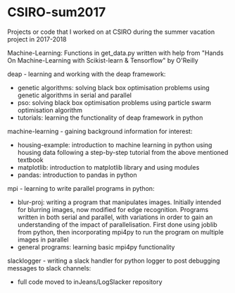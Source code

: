 # CSIRO-sum2017
Projects or code that I worked on at CSIRO during the summer vacation project in 2017-2018

Machine-Learning: 
Functions in get_data.py written with help from "Hands On Machine-Learning with Scikist-learn & Tensorflow" by O'Reilly 

deap - learning and working with the deap framework:
- genetic algorithms: solving black box optimisation problems using genetic algorithms in serial and parallel
- pso: solving black box optimisation problems using particle swarm optimisation algorithm 
- tutorials: learning the functionality of deap framework in python 

machine-learning - gaining background information for interest:
- housing-example: introduction to machine learning in python using housing data following a step-by-step tutorial from the above mentioned textbook
- matplotlib: introduction to matplotlib library and using modules 
- pandas: introduction to pandas in python 

mpi - learning to write parallel programs in python:
- blur-proj: writing a program that manipulates images. Initially intended for blurring images, now modified for edge recognition. Programs written in both serial and parallel, with variations in order to gain an understanding of the impact of parallelisation. First done using joblib from python, then incorporating mpi4py to run the program on multiple images in parallel 
- general programs: learning basic mpi4py functionality 

slacklogger - writing a slack handler for python logger to post debugging messages to slack channels:
- full code moved to inJeans/LogSlacker repository 
